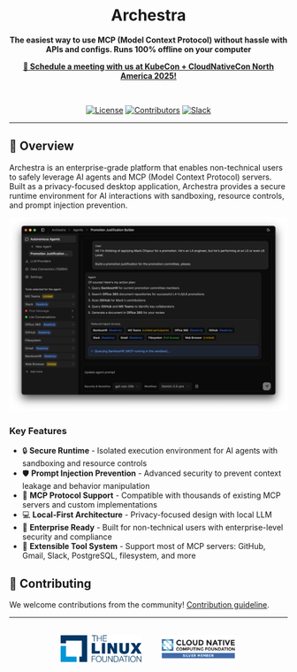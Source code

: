 <div align="center">

# Archestra

**The easiest way to use MCP (Model Context Protocol) without hassle with APIs and configs. Runs 100% offline on your computer**

**[📅 Schedule a meeting with us at KubeCon + CloudNativeCon North America 2025!](https://calendly.com/motakuk/meet-archestra-at-kubecon-north-america-2025)**

  <br />

[![License](https://img.shields.io/github/license/archestra-ai/archestra)](LICENSE)
[![Contributors](https://img.shields.io/github/contributors/archestra-ai/archestra)](https://github.com/archestra-ai/archestra/graphs/contributors)
[![Slack](https://img.shields.io/badge/Slack-Join%20Community-4A154B?logo=slack)](https://join.slack.com/t/archestracommunity/shared_invite/zt-39yk4skox-zBF1NoJ9u4t59OU8XxQChg)

</div>

---

## 🚀 Overview

Archestra is an enterprise-grade platform that enables non-technical users to safely leverage AI agents and MCP (Model Context Protocol) servers. Built as a privacy-focused desktop application, Archestra provides a secure runtime environment for AI interactions with sandboxing, resource controls, and prompt injection prevention.

![Archestra Screenshot](./docs/assets/screenshot.png)

### Key Features

- 🔒 **Secure Runtime** - Isolated execution environment for AI agents with sandboxing and resource controls
- 🛡️ **Prompt Injection Prevention** - Advanced security to prevent context leakage and behavior manipulation
- 🔌 **MCP Protocol Support** - Compatible with thousands of existing MCP servers and custom implementations
- 💻 **Local-First Architecture** - Privacy-focused design with local LLM
- 🎯 **Enterprise Ready** - Built for non-technical users with enterprise-level security and compliance
- 🔧 **Extensible Tool System** - Support most of MCP servers: GitHub, Gmail, Slack, PostgreSQL, filesystem, and more

## 🤝 Contributing

We welcome contributions from the community! [Contribution guideline](https://www.archestra.ai/docs/contributing).

---

<div align="center">
  <br />
  <a href="https://www.archestra.ai/blog/archestra-joins-cncf-linux-foundation"><img src="./docs/assets/linux-foundation-logo.png" height="50" alt="Linux Foundation" /></a>
  &nbsp;&nbsp;&nbsp;&nbsp;&nbsp;&nbsp;
  <a href="https://www.archestra.ai/blog/archestra-joins-cncf-linux-foundation"><img src="./docs/assets/cncf-logo.png" height="50" alt="CNCF" /></a>
</div>

